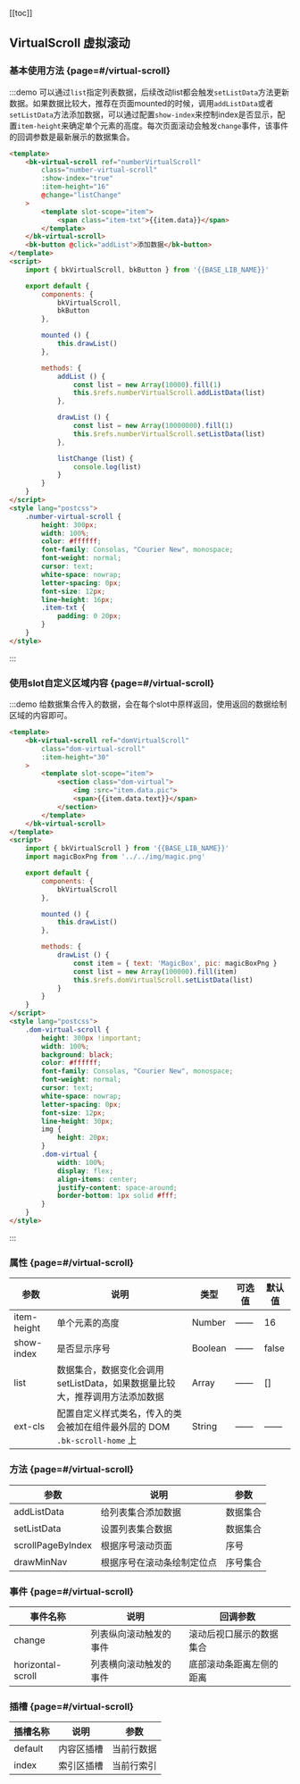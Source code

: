 <script>
    import { bkVirtualScroll, bkButton } from '@'
    import magicBoxPng from '../../img/magic.png'

    export default {
        components: {
            bkVirtualScroll,
            bkButton
        },

        mounted () {
            this.drawList()
        },

        methods: {
            addList () {
                const list = new Array(10000).fill(1)
                this.$refs.numberVirtualScroll.addListData(list)
            },

            drawList () {
                const item = { text: 'MagicBox', pic: magicBoxPng }
                const numberList = new Array(10000000)
                if (this.$refs.numberVirtualScroll) {
                    this.$refs.numberVirtualScroll.setListData(numberList.fill(1))
                }
                const domList = new Array(100000)
                if (this.$refs.domVirtualScroll) {
                    this.$refs.domVirtualScroll.setListData(domList.fill(item))
                }
            },

            listChange (list) {
                console.log(list)
            }
        }
    }
</script>
<style lang="postcss">
    .number-virtual-scroll {
        height: 300px !important;
        width: 100%;
        background: black;
        color: #ffffff;
        font-family: Consolas, "Courier New", monospace;
        font-weight: normal;
        cursor: text;
        white-space: nowrap;
        letter-spacing: 0px;
        font-size: 12px;
        line-height: 16px;
        .item-txt {
            padding: 0 20px;
        }
    }
    .dom-virtual-scroll {
        height: 300px !important;
        width: 100%;
        background: black;
        color: #ffffff;
        font-family: Consolas, "Courier New", monospace;
        font-weight: normal;
        cursor: text;
        white-space: nowrap;
        letter-spacing: 0px;
        font-size: 12px;
        line-height: 30px;
        img {
            height: 20px;
        }
        .dom-virtual {
            width: 100%;
            display: flex;
            align-items: center;
            justify-content: space-around;
            border-bottom: 1px solid #fff;
        }
    }
</style>

[[toc]]

## VirtualScroll 虚拟滚动

### 基本使用方法 {page=#/virtual-scroll}

:::demo 可以通过`list`指定列表数据，后续改动list都会触发`setListData`方法更新数据。如果数据比较大，推荐在页面mounted的时候，调用`addListData`或者`setListData`方法添加数据，可以通过配置`show-index`来控制index是否显示，配置`item-height`来确定单个元素的高度。每次页面滚动会触发`change`事件，该事件的回调参数是最新展示的数据集合。

```html
<template>
    <bk-virtual-scroll ref="numberVirtualScroll"
        class="number-virtual-scroll"
        :show-index="true"
        :item-height="16"
        @change="listChange"
    >
        <template slot-scope="item">
            <span class="item-txt">{{item.data}}</span>
        </template>
    </bk-virtual-scroll>
    <bk-button @click="addList">添加数据</bk-button>
</template>
<script>
    import { bkVirtualScroll, bkButton } from '{{BASE_LIB_NAME}}'

    export default {
        components: {
            bkVirtualScroll,
            bkButton
        },

        mounted () {
            this.drawList()
        },

        methods: {
            addList () {
                const list = new Array(10000).fill(1)
                this.$refs.numberVirtualScroll.addListData(list)
            },

            drawList () {
                const list = new Array(10000000).fill(1)
                this.$refs.numberVirtualScroll.setListData(list)
            },

            listChange (list) {
                console.log(list)
            }
        }
    }
</script>
<style lang="postcss">
    .number-virtual-scroll {
        height: 300px;
        width: 100%;
        color: #ffffff;
        font-family: Consolas, "Courier New", monospace;
        font-weight: normal;
        cursor: text;
        white-space: nowrap;
        letter-spacing: 0px;
        font-size: 12px;
        line-height: 16px;
        .item-txt {
            padding: 0 20px;
        }
    }
</style>
```
:::

### 使用slot自定义区域内容 {page=#/virtual-scroll}

:::demo 给数据集合传入的数据，会在每个slot中原样返回，使用返回的数据绘制区域的内容即可。

```html
<template>
    <bk-virtual-scroll ref="domVirtualScroll"
        class="dom-virtual-scroll"
        :item-height="30"
    >
        <template slot-scope="item">
            <section class="dom-virtual">
                <img :src="item.data.pic">
                <span>{{item.data.text}}</span>
            </section>
        </template>
    </bk-virtual-scroll>
</template>
<script>
    import { bkVirtualScroll } from '{{BASE_LIB_NAME}}'
    import magicBoxPng from '../../img/magic.png'

    export default {
        components: {
            bkVirtualScroll
        },

        mounted () {
            this.drawList()
        },

        methods: {
            drawList () {
                const item = { text: 'MagicBox', pic: magicBoxPng }
                const list = new Array(100000).fill(item)
                this.$refs.domVirtualScroll.setListData(list)
            }
        }
    }
</script>
<style lang="postcss">
    .dom-virtual-scroll {
        height: 300px !important;
        width: 100%;
        background: black;
        color: #ffffff;
        font-family: Consolas, "Courier New", monospace;
        font-weight: normal;
        cursor: text;
        white-space: nowrap;
        letter-spacing: 0px;
        font-size: 12px;
        line-height: 30px;
        img {
            height: 20px;
        }
        .dom-virtual {
            width: 100%;
            display: flex;
            align-items: center;
            justify-content: space-around;
            border-bottom: 1px solid #fff;
        }
    }
</style>
```
:::

### 属性 {page=#/virtual-scroll}
| 参数 | 说明 | 类型 | 可选值 | 默认值 |
|------|------|------|------|------|
| item-height | 单个元素的高度 | Number | ——  | 16 |
| show-index | 是否显示序号 | Boolean | —— | false |
| list | 数据集合，数据变化会调用setListData，如果数据量比较大，推荐调用方法添加数据 | Array | ——  | [] |
| ext-cls | 配置自定义样式类名，传入的类会被加在组件最外层的 DOM `.bk-scroll-home` 上 | String | —— | —— |

### 方法 {page=#/virtual-scroll}
| 参数 | 说明 | 参数 |
|------|------|------|
| addListData | 给列表集合添加数据 | 数据集合 |
| setListData | 设置列表集合数据 | 数据集合 |
| scrollPageByIndex | 根据序号滚动页面 | 序号 |
| drawMinNav | 根据序号在滚动条绘制定位点 | 序号集合 |

### 事件 {page=#/virtual-scroll}
| 事件名称 | 说明 | 回调参数 |
|------|------|------|
| change | 列表纵向滚动触发的事件 | 滚动后视口展示的数据集合 |
| horizontal-scroll | 列表横向滚动触发的事件 | 底部滚动条距离左侧的距离 |

### 插槽 {page=#/virtual-scroll}
| 插槽名称 | 说明 | 参数 |
|------|------|------|
| default | 内容区插槽 | 当前行数据 |
| index | 索引区插槽 | 当前行索引 |

